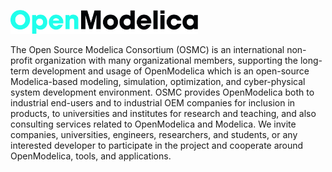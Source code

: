 <p><a href="https://www.openmodelica.org/"><img src="exhibitor_9.png" style="width:300px;height:auto;" /></a></p>
<p>
The Open Source Modelica Consortium (OSMC) is an international non-profit organization with many organizational members, supporting the long-term development and usage of OpenModelica which is an open-source Modelica-based modeling, simulation, optimization, and cyber-physical system development environment.
OSMC provides OpenModelica both to industrial end-users and to industrial OEM companies for inclusion in products, to universities and institutes for research and teaching, and also consulting services related to OpenModelica and Modelica.
We invite companies, universities, engineers, researchers, and students, or any interested developer to participate in the project and cooperate around OpenModelica, tools, and applications.
</p>